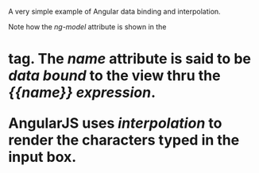 A very simple example of Angular data binding and interpolation. 

Note how the _ng-model_ attribute is shown in the _<h1>_ tag. The _name_ attribute 
is said to be _data bound_ to the view thru the _{{name}} expression_. 

AngularJS uses _interpolation_ to render the characters typed in the input box.